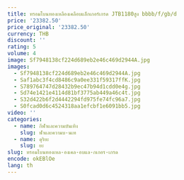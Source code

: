 ```yaml
---
title: ทรอมโบนทองเหลืองเคลือบแล็กเกอร์เกรด JTB1180สูง bbbb/f/gb/d
price: '23382.50'
price_original: '23382.50'
currency: THB
discount: ''
rating: 5
volume: 4
image: Sf7948138cf224d689eb2e46c469d2944A.jpg
images:
  - Sf7948138cf224d689eb2e46c469d2944A.jpg
  - Saf1abc3f4cd8486c9a0ee331f59317ffK.jpg
  - S789764747d28432b9ec47b94d1cdd0e4g.jpg
  - Sd74e1421e4114d81bf3775ab449a46c4t.jpg
  - S32d422b6f2d4442294fd975fe74fc96a7.jpg
  - S0fcad0d6c4524318aa1efcbf1e6091bb5.jpg
video: ''
categories:
  - name: กีฬาและความบันเทิง
    slug: ฬาและความบ-นเท
  - name: ดุริยะ
    slug: ยะ
slug: ทรอมโบนทองเหล-องเคล-อบแล-กเกอร-เกรด
encode: okEBlOe
lang: th
---
```

  
